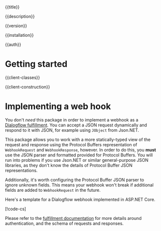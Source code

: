 {{title}}

{{description}}

{{version}}

{{installation}}

{{auth}}

# Getting started

{{client-classes}}

{{client-construction}}

# Implementing a web hook

You don't *need* this package in order to implement a webhook as a
[Dialogflow fulfillment](https://dialogflow.com/docs/fulfillment).
You can accept a JSON request dynamically and respond to it with
JSON, for example using `JObject` from Json.NET.

This package allows you to work with a more statically-typed view of
the request and response using the Protocol Buffers representation
of `WebhookRequest` and `WebhookResponse`, however. In order to do
this, you **must** use the JSON parser and formatted provided for
Protocol Buffers. You will run into problems if you use Json.NET or
similar general-purpose JSON libraries, as they don't know the
details of Protocol Buffer JSON representations.

Additionally, it's worth configuring the Protocol Buffer JSON parser
to ignore unknown fields. This means your webhook won't break if
additional fields are added to `WebhookRequest` in the future.

Here's a template for a Dialogflow webhook implemented in ASP.NET
Core.

[!code-cs[](obj/snippets/Google.Cloud.Dialogflow.V2.AgentsClient.txt#Webhook)]

Please refer to the [fulfillment
documentation](https://dialogflow.com/docs/fulfillment) for more
details around authentication, and the schema of requests and
responses.